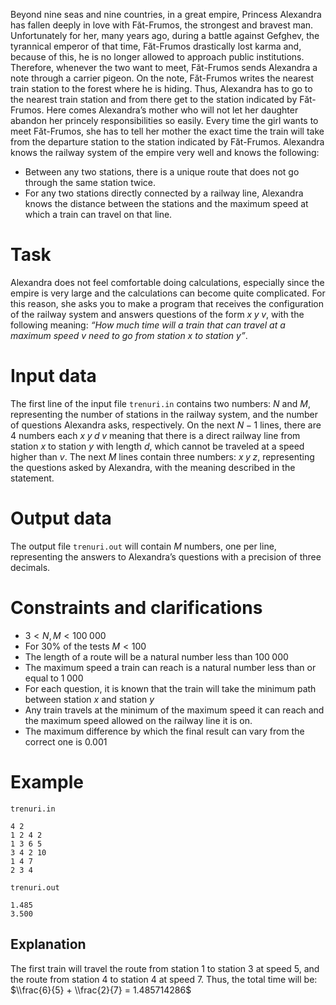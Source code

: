 Beyond nine seas and nine countries, in a great empire, Princess Alexandra has fallen deeply in love with Făt-Frumos, the strongest and bravest man. Unfortunately for her, many years ago, during a battle against Gefghev, the tyrannical emperor of that time, Făt-Frumos drastically lost karma and, because of this, he is no longer allowed to approach public institutions. Therefore, whenever the two want to meet, Făt-Frumos sends Alexandra a note through a carrier pigeon. On the note, Făt-Frumos writes the nearest train station to the forest where he is hiding. Thus, Alexandra has to go to the nearest train station and from there get to the station indicated by Făt-Frumos. Here comes Alexandra’s mother who will not let her daughter abandon her princely responsibilities so easily. Every time the girl wants to meet Făt-Frumos, she has to tell her mother the exact time the train will take from the departure station to the station indicated by Făt-Frumos. Alexandra knows the railway system of the empire very well and knows the following:

* Between any two stations, there is a unique route that does not go through the same station twice.
* For any two stations directly connected by a railway line, Alexandra knows the distance between the stations and the maximum speed at which a train can travel on that line.

# Task

Alexandra does not feel comfortable doing calculations, especially since the empire is very large and the calculations can become quite complicated. For this reason, she asks you to make a program that receives the configuration of the railway system and answers questions of the form $x \; y \; v$, with the following meaning: *“How much time will a train that can travel at a maximum speed $v$ need to go from station $x$ to station $y$”*.

# Input data

The first line of the input file `trenuri.in` contains two numbers: $N$ and $M$, representing the number of stations in the railway system, and the number of questions Alexandra asks, respectively. On the next $N - 1$ lines, there are $4$ numbers each $x \; y \; d \; v$ meaning that there is a direct railway line from station $x$ to station $y$ with length $d$, which cannot be traveled at a speed higher than $v$. The next $M$ lines contain three numbers: $x \; y \; z$, representing the questions asked by Alexandra, with the meaning described in the statement.

# Output data

The output file `trenuri.out` will contain $M$ numbers, one per line, representing the answers to Alexandra’s questions with a precision of three decimals.

# Constraints and clarifications

* $3 < N, M < 100 \; 000$
* For $30\%$ of the tests $M < 100$
* The length of a route will be a natural number less than $100 \; 000$
* The maximum speed a train can reach is a natural number less than or equal to $1 \; 000$
* For each question, it is known that the train will take the minimum path between station $x$ and station $y$
* Any train travels at the minimum of the maximum speed it can reach and the maximum speed allowed on the railway line it is on.
* The maximum difference by which the final result can vary from the correct one is $0.001$

# Example

`trenuri.in`
```
4 2
1 2 4 2
1 3 6 5
3 4 2 10
1 4 7
2 3 4
```

`trenuri.out`
```
1.485
3.500
```

## Explanation

The first train will travel the route from station $1$ to station $3$ at speed $5$, and the route from station $4$ to station $4$ at speed $7$. Thus, the total time will be: $\\frac{6}{5} + \\frac{2}{7} = 1.485714286$